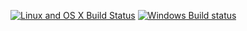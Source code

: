 [![Linux and OS X Build Status](https://travis-ci.org/alganet/workshop.svg?branch=master)](https://travis-ci.org/alganet/workshop)
[![Windows Build status](https://ci.appveyor.com/api/projects/status/1vvrvlk9ss45h0ga?svg=true)](https://ci.appveyor.com/project/alganet/workshop-fat52)


